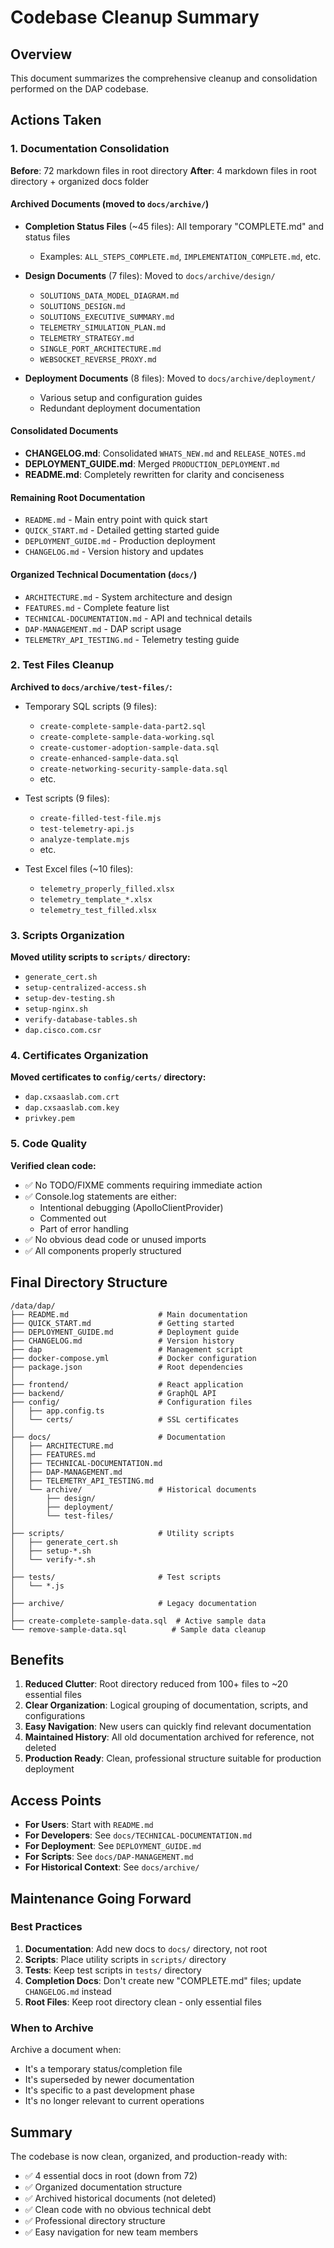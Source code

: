 # Codebase Cleanup Summary

## Overview

This document summarizes the comprehensive cleanup and consolidation performed on the DAP codebase.

## Actions Taken

### 1. Documentation Consolidation

**Before**: 72 markdown files in root directory
**After**: 4 markdown files in root directory + organized docs folder

#### Archived Documents (moved to `docs/archive/`)

- **Completion Status Files** (~45 files): All temporary "COMPLETE.md" and status files
  - Examples: `ALL_STEPS_COMPLETE.md`, `IMPLEMENTATION_COMPLETE.md`, etc.
  
- **Design Documents** (7 files): Moved to `docs/archive/design/`
  - `SOLUTIONS_DATA_MODEL_DIAGRAM.md`
  - `SOLUTIONS_DESIGN.md`
  - `SOLUTIONS_EXECUTIVE_SUMMARY.md`
  - `TELEMETRY_SIMULATION_PLAN.md`
  - `TELEMETRY_STRATEGY.md`
  - `SINGLE_PORT_ARCHITECTURE.md`
  - `WEBSOCKET_REVERSE_PROXY.md`

- **Deployment Documents** (8 files): Moved to `docs/archive/deployment/`
  - Various setup and configuration guides
  - Redundant deployment documentation

#### Consolidated Documents

- **CHANGELOG.md**: Consolidated `WHATS_NEW.md` and `RELEASE_NOTES.md`
- **DEPLOYMENT_GUIDE.md**: Merged `PRODUCTION_DEPLOYMENT.md`
- **README.md**: Completely rewritten for clarity and conciseness

#### Remaining Root Documentation

- `README.md` - Main entry point with quick start
- `QUICK_START.md` - Detailed getting started guide
- `DEPLOYMENT_GUIDE.md` - Production deployment
- `CHANGELOG.md` - Version history and updates

#### Organized Technical Documentation (`docs/`)

- `ARCHITECTURE.md` - System architecture and design
- `FEATURES.md` - Complete feature list
- `TECHNICAL-DOCUMENTATION.md` - API and technical details
- `DAP-MANAGEMENT.md` - DAP script usage
- `TELEMETRY_API_TESTING.md` - Telemetry testing guide

### 2. Test Files Cleanup

**Archived to `docs/archive/test-files/`:**

- Temporary SQL scripts (9 files):
  - `create-complete-sample-data-part2.sql`
  - `create-complete-sample-data-working.sql`
  - `create-customer-adoption-sample-data.sql`
  - `create-enhanced-sample-data.sql`
  - `create-networking-security-sample-data.sql`
  - etc.

- Test scripts (9 files):
  - `create-filled-test-file.mjs`
  - `test-telemetry-api.js`
  - `analyze-template.mjs`
  - etc.

- Test Excel files (~10 files):
  - `telemetry_properly_filled.xlsx`
  - `telemetry_template_*.xlsx`
  - `telemetry_test_filled.xlsx`

### 3. Scripts Organization

**Moved utility scripts to `scripts/` directory:**

- `generate_cert.sh`
- `setup-centralized-access.sh`
- `setup-dev-testing.sh`
- `setup-nginx.sh`
- `verify-database-tables.sh`
- `dap.cisco.com.csr`

### 4. Certificates Organization

**Moved certificates to `config/certs/` directory:**

- `dap.cxsaaslab.com.crt`
- `dap.cxsaaslab.com.key`
- `privkey.pem`

### 5. Code Quality

**Verified clean code:**

- ✅ No TODO/FIXME comments requiring immediate action
- ✅ Console.log statements are either:
  - Intentional debugging (ApolloClientProvider)
  - Commented out
  - Part of error handling
- ✅ No obvious dead code or unused imports
- ✅ All components properly structured

## Final Directory Structure

```
/data/dap/
├── README.md                    # Main documentation
├── QUICK_START.md               # Getting started
├── DEPLOYMENT_GUIDE.md          # Deployment guide
├── CHANGELOG.md                 # Version history
├── dap                          # Management script
├── docker-compose.yml           # Docker configuration
├── package.json                 # Root dependencies
│
├── frontend/                    # React application
├── backend/                     # GraphQL API
├── config/                      # Configuration files
│   ├── app.config.ts
│   └── certs/                   # SSL certificates
│
├── docs/                        # Documentation
│   ├── ARCHITECTURE.md
│   ├── FEATURES.md
│   ├── TECHNICAL-DOCUMENTATION.md
│   ├── DAP-MANAGEMENT.md
│   ├── TELEMETRY_API_TESTING.md
│   └── archive/                 # Historical documents
│       ├── design/
│       ├── deployment/
│       └── test-files/
│
├── scripts/                     # Utility scripts
│   ├── generate_cert.sh
│   ├── setup-*.sh
│   └── verify-*.sh
│
├── tests/                       # Test scripts
│   └── *.js
│
├── archive/                     # Legacy documentation
│
├── create-complete-sample-data.sql  # Active sample data
└── remove-sample-data.sql          # Sample data cleanup
```

## Benefits

1. **Reduced Clutter**: Root directory reduced from 100+ files to ~20 essential files
2. **Clear Organization**: Logical grouping of documentation, scripts, and configurations
3. **Easy Navigation**: New users can quickly find relevant documentation
4. **Maintained History**: All old documentation archived for reference, not deleted
5. **Production Ready**: Clean, professional structure suitable for production deployment

## Access Points

- **For Users**: Start with `README.md`
- **For Developers**: See `docs/TECHNICAL-DOCUMENTATION.md`
- **For Deployment**: See `DEPLOYMENT_GUIDE.md`
- **For Scripts**: See `docs/DAP-MANAGEMENT.md`
- **For Historical Context**: See `docs/archive/`

## Maintenance Going Forward

### Best Practices

1. **Documentation**: Add new docs to `docs/` directory, not root
2. **Scripts**: Place utility scripts in `scripts/` directory
3. **Tests**: Keep test scripts in `tests/` directory
4. **Completion Docs**: Don't create new "COMPLETE.md" files; update `CHANGELOG.md` instead
5. **Root Files**: Keep root directory clean - only essential files

### When to Archive

Archive a document when:
- It's a temporary status/completion file
- It's superseded by newer documentation
- It's specific to a past development phase
- It's no longer relevant to current operations

## Summary

The codebase is now clean, organized, and production-ready with:
- ✅ 4 essential docs in root (down from 72)
- ✅ Organized documentation structure
- ✅ Archived historical documents (not deleted)
- ✅ Clean code with no obvious technical debt
- ✅ Professional directory structure
- ✅ Easy navigation for new team members

